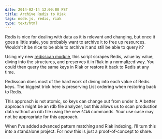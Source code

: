 ```yaml
---
date: 2014-02-14 12:00:00 PST
title: Archive Redis to Riak
tags: node.js, redis, riak
type: text/html
---
```


Redis is nice for dealing with data as it is relevant and changing, but once it goes a little stale, you probably want to archive it to free up resources.
Wouldn't it be nice to be able to archive it and still be able to query it?

Using my new [redisscan module](https://github.com/fritzy/node-redisscan), this script scrapes Redis, value by value, diving into the structures, and preserves it in Riak in a normalized way.
You could then query the same keys in Riak or restore it back to Redis at any time.

<script src="https://gist.github.com/fritzy/9057367.js?file=redis2riak.js"></script>

Redisscan does most of the hard work of diving into each value of Redis keys.
The biggest trick here is preserving List ordering when restoring back to Redis.

This approach is not atomic, so keys can change out from under it.
A better approach might be an rdb file analyzer, but this allows us to scan production data without an rdb file using the new `SCAN` commands.
Your use case may not be appropriate for this approach.

When I've added advanced pattern matching and Riak indexing, I'll turn this into a standalone project.
For now this is just a proof-of-concept to share.
